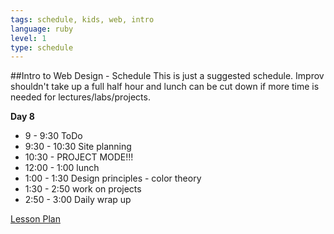 ```yaml
---
tags: schedule, kids, web, intro
language: ruby
level: 1
type: schedule
---
```


##Intro to Web Design - Schedule
This is just a suggested schedule. Improv shouldn't take up a full half hour and lunch can be cut down if more time is needed for lectures/labs/projects.

**Day 8**
+ 9 - 9:30 ToDo
+ 9:30 - 10:30 Site planning
+ 10:30 - PROJECT MODE!!!
+ 12:00 - 1:00 lunch
+ 1:00 - 1:30 Design principles - color theory
+ 1:30 - 2:50 work on projects
+ 2:50 - 3:00 Daily wrap up

[Lesson Plan](https://docs.google.com/a/flatironschool.com/document/d/1vkTngiyZbiNHNZGQt6yY5p_buibYQI7HXXWsjauxJAg/edit)
